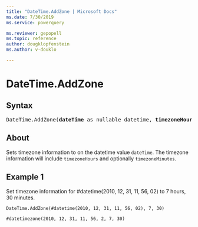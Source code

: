 ```yaml
---
title: "DateTime.AddZone | Microsoft Docs"
ms.date: 7/30/2019
ms.service: powerquery

ms.reviewer: gepopell
ms.topic: reference
author: dougklopfenstein
ms.author: v-douklo

---
```

# DateTime.AddZone

## Syntax

<pre>
DateTime.AddZone(<b>dateTime</b> as nullable datetime, <b>timezoneHours</b> as number, optional <b>timezoneMinutes</b> as nullable number) as nullable datetimezone 
</pre>
  
## About  
Sets timezone information to on the datetime value `dateTime`. The timezone information will include `timezoneHours` and optionally `timezoneMinutes`.

## Example 1
Set timezone information for #datetime(2010, 12, 31, 11, 56, 02) to 7 hours, 30 minutes.

```powerquery-m
DateTime.AddZone(#datetime(2010, 12, 31, 11, 56, 02), 7, 30)
```

`#datetimezone(2010, 12, 31, 11, 56, 2, 7, 30)`
